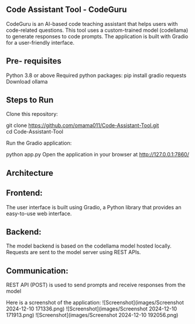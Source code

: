 ## Code Assistant Tool - CodeGuru
CodeGuru is an AI-based code teaching assistant that helps users with code-related questions. This tool uses a custom-trained model (codellama) to generate responses to code prompts. The application is built with Gradio for a user-friendly interface.

## Pre- requisites
Python 3.8 or above
Required python packages:
pip install gradio requests
Download ollama
## Steps to Run
Clone this repository:


git clone https://github.com/omama011/Code-Assistant-Tool.git  
cd Code-Assistant-Tool  


Run the Gradio application:

python app.py
Open the application in your browser at http://127.0.0.1:7860/

## Architecture
## Frontend:
The user interface is built using Gradio, a Python library that provides an easy-to-use web interface.
## Backend:
The model backend is based on the codellama model hosted locally.
Requests are sent to the model server using REST APIs.
## Communication:
REST API (POST) is used to send prompts and receive responses from the model


Here is a screenshot of the application:
![Screenshot](images/Screenshot 2024-12-10 171336.png)
![Screenshot](images/Screenshot 2024-12-10 171913.png)
![Screenshot](images/Screenshot 2024-12-10 192056.png)